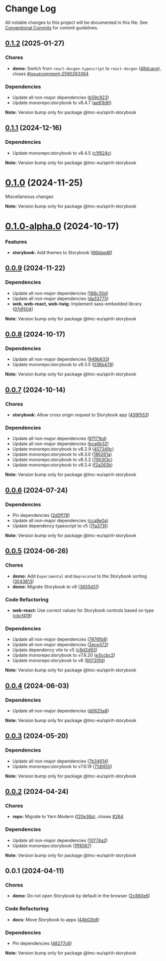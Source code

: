 # Change Log

All notable changes to this project will be documented in this file.
See [Conventional Commits](https://conventionalcommits.org) for commit guidelines.

<a name="0.1.2"></a>

## [0.1.2](https://github.com/lmc-eu/spirit-design-system/compare/@lmc-eu/spirit-storybook@0.1.1...@lmc-eu/spirit-storybook@0.1.2) (2025-01-27)

### Chores

- **demo:** Switch from `react-docgen-typescript` to `react-docgen` ([48dcace](https://github.com/lmc-eu/spirit-design-system/commit/48dcace)), closes [#issuecomment-2590263364](https://github.com/lmc-eu/spirit-design-system/issues/issuecomment-2590263364)

### Dependencies

- Update all non-major dependencies ([b59c923](https://github.com/lmc-eu/spirit-design-system/commit/b59c923))
- Update monorepo:storybook to v8.4.7 ([ae81b9f](https://github.com/lmc-eu/spirit-design-system/commit/ae81b9f))

**Note:** Version bump only for package @lmc-eu/spirit-storybook

<a name="0.1.1"></a>

## [0.1.1](https://github.com/lmc-eu/spirit-design-system/compare/@lmc-eu/spirit-storybook@0.1.0...@lmc-eu/spirit-storybook@0.1.1) (2024-12-16)

### Dependencies

- Update monorepo:storybook to v8.4.5 ([c1f924c](https://github.com/lmc-eu/spirit-design-system/commit/c1f924c))

**Note:** Version bump only for package @lmc-eu/spirit-storybook

<a name="0.1.0"></a>

# [0.1.0](https://github.com/lmc-eu/spirit-design-system/compare/@lmc-eu/spirit-storybook@0.1.0-alpha.0...@lmc-eu/spirit-storybook@0.1.0) (2024-11-25)

Miscellaneous changes

**Note:** Version bump only for package @lmc-eu/spirit-storybook

<a name="0.1.0-alpha.0"></a>

# [0.1.0-alpha.0](https://github.com/lmc-eu/spirit-design-system/compare/@lmc-eu/spirit-storybook@0.0.8...@lmc-eu/spirit-storybook@0.1.0-alpha.0) (2024-10-17)

### Features

- **storybook:** Add themes to Storybook ([66bbed8](https://github.com/lmc-eu/spirit-design-system/commit/66bbed8))

<a name="0.0.9"></a>

## [0.0.9](https://github.com/lmc-eu/spirit-design-system/compare/@lmc-eu/spirit-storybook@0.0.8...@lmc-eu/spirit-storybook@0.0.9) (2024-11-22)

### Dependencies

- Update all non-major dependencies ([188c30d](https://github.com/lmc-eu/spirit-design-system/commit/188c30d))
- Update all non-major dependencies ([da33775](https://github.com/lmc-eu/spirit-design-system/commit/da33775))
- **web, web-react, web-twig:** Implement sass-embedded library ([07df504](https://github.com/lmc-eu/spirit-design-system/commit/07df504))

**Note:** Version bump only for package @lmc-eu/spirit-storybook

<a name="0.0.8"></a>

## [0.0.8](https://github.com/lmc-eu/spirit-design-system/compare/@lmc-eu/spirit-storybook@0.0.7...@lmc-eu/spirit-storybook@0.0.8) (2024-10-17)

### Dependencies

- Update all non-major dependencies ([949b633](https://github.com/lmc-eu/spirit-design-system/commit/949b633))
- Update monorepo:storybook to v8.3.5 ([036b478](https://github.com/lmc-eu/spirit-design-system/commit/036b478))

**Note:** Version bump only for package @lmc-eu/spirit-storybook

<a name="0.0.7"></a>

## [0.0.7](https://github.com/lmc-eu/spirit-design-system/compare/@lmc-eu/spirit-storybook@0.0.6...@lmc-eu/spirit-storybook@0.0.7) (2024-10-14)

### Chores

- **storybook:** Allow cross origin request to Storybook app ([439f553](https://github.com/lmc-eu/spirit-design-system/commit/439f553))

### Dependencies

- Update all non-major dependencies ([97f71bd](https://github.com/lmc-eu/spirit-design-system/commit/97f71bd))
- Update all non-major dependencies ([bca6b32](https://github.com/lmc-eu/spirit-design-system/commit/bca6b32))
- Update monorepo:storybook to v8.2.9 ([457349c](https://github.com/lmc-eu/spirit-design-system/commit/457349c))
- Update monorepo:storybook to v8.3.0 ([186261a](https://github.com/lmc-eu/spirit-design-system/commit/186261a))
- Update monorepo:storybook to v8.3.2 ([7903f3c](https://github.com/lmc-eu/spirit-design-system/commit/7903f3c))
- Update monorepo:storybook to v8.3.4 ([f2a263b](https://github.com/lmc-eu/spirit-design-system/commit/f2a263b))

**Note:** Version bump only for package @lmc-eu/spirit-storybook

<a name="0.0.6"></a>

## [0.0.6](https://github.com/lmc-eu/spirit-design-system/compare/@lmc-eu/spirit-storybook@0.0.5...@lmc-eu/spirit-storybook@0.0.6) (2024-07-24)

### Dependencies

- Pin dependencies ([2d0ff78](https://github.com/lmc-eu/spirit-design-system/commit/2d0ff78))
- Update all non-major dependencies ([cca8e0a](https://github.com/lmc-eu/spirit-design-system/commit/cca8e0a))
- Update dependency typescript to v5 ([7fa373f](https://github.com/lmc-eu/spirit-design-system/commit/7fa373f))

**Note:** Version bump only for package @lmc-eu/spirit-storybook

<a name="0.0.5"></a>

## [0.0.5](https://github.com/lmc-eu/spirit-design-system/compare/@lmc-eu/spirit-storybook@0.0.4...@lmc-eu/spirit-storybook@0.0.5) (2024-06-26)

### Chores

- **demo:** Add `Experimental` and `Deprecated` to the Storybook sorting ([3043813](https://github.com/lmc-eu/spirit-design-system/commit/3043813))
- **demo:** Migrate Storybook to v8 ([3655d31](https://github.com/lmc-eu/spirit-design-system/commit/3655d31))

### Code Refactoring

- **web-react:** Use correct values for Storybook controls based on type ([cbcf419](https://github.com/lmc-eu/spirit-design-system/commit/cbcf419))

### Dependencies

- Update all non-major dependencies ([7876fb8](https://github.com/lmc-eu/spirit-design-system/commit/7876fb8))
- Update all non-major dependencies ([2ece372](https://github.com/lmc-eu/spirit-design-system/commit/2ece372))
- Update dependency vite to v5 ([c6d2d93](https://github.com/lmc-eu/spirit-design-system/commit/c6d2d93))
- Update monorepo:storybook to v7.6.20 ([e3ccbc2](https://github.com/lmc-eu/spirit-design-system/commit/e3ccbc2))
- Update monorepo:storybook to v8 ([90720fd](https://github.com/lmc-eu/spirit-design-system/commit/90720fd))

**Note:** Version bump only for package @lmc-eu/spirit-storybook

<a name="0.0.4"></a>

## [0.0.4](https://github.com/lmc-eu/spirit-design-system/compare/@lmc-eu/spirit-storybook@0.0.3...@lmc-eu/spirit-storybook@0.0.4) (2024-06-03)

### Dependencies

- Update all non-major dependencies ([d0625a8](https://github.com/lmc-eu/spirit-design-system/commit/d0625a8))

**Note:** Version bump only for package @lmc-eu/spirit-storybook

<a name="0.0.3"></a>

## [0.0.3](https://github.com/lmc-eu/spirit-design-system/compare/@lmc-eu/spirit-storybook@0.0.2...@lmc-eu/spirit-storybook@0.0.3) (2024-05-20)

### Dependencies

- Update all non-major dependencies ([7b34614](https://github.com/lmc-eu/spirit-design-system/commit/7b34614))
- Update monorepo:storybook to v7.6.19 ([71df455](https://github.com/lmc-eu/spirit-design-system/commit/71df455))

**Note:** Version bump only for package @lmc-eu/spirit-storybook

<a name="0.0.2"></a>

## [0.0.2](https://github.com/lmc-eu/spirit-design-system/compare/@lmc-eu/spirit-storybook@0.0.1...@lmc-eu/spirit-storybook@0.0.2) (2024-04-24)

### Chores

- **repo:** Migrate to Yarn Modern ([f20e36a](https://github.com/lmc-eu/spirit-design-system/commit/f20e36a)), closes [#264](https://github.com/lmc-eu/spirit-design-system/issues/264)

### Dependencies

- Update all non-major dependencies ([10774a2](https://github.com/lmc-eu/spirit-design-system/commit/10774a2))
- Update monorepo:storybook ([1ff8067](https://github.com/lmc-eu/spirit-design-system/commit/1ff8067))

**Note:** Version bump only for package @lmc-eu/spirit-storybook

<a name="0.0.1"></a>

## 0.0.1 (2024-04-11)

### Chores

- **demo:** Do not open Storybook by default in the browser ([2c880e6](https://github.com/lmc-eu/spirit-design-system/commit/2c880e6))

### Code Refactoring

- **docs:** Move Storybook to apps ([44b02b8](https://github.com/lmc-eu/spirit-design-system/commit/44b02b8))

### Dependencies

- Pin dependencies ([48277c6](https://github.com/lmc-eu/spirit-design-system/commit/48277c6))

**Note:** Version bump only for package @lmc-eu/spirit-storybook

